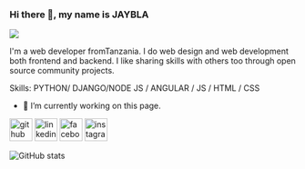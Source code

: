 ### Hi there 👋, my name is JAYBLA
![](https://arturssmirnovs.github.io/github-profile-readme-generator/images/banner.png)

I'm a web developer fromTanzania. I do web design and web development both frontend and backend. I like sharing skills with others too through open source community projects.

Skills: PYTHON/ DJANGO/NODE JS / ANGULAR / JS / HTML / CSS

- 🔭 I’m currently working on this page. 


[<img src='https://cdn.jsdelivr.net/npm/simple-icons@3.0.1/icons/github.svg' alt='github' height='40'>](https://github.com/JAYBLA)  [<img src='https://cdn.jsdelivr.net/npm/simple-icons@3.0.1/icons/linkedin.svg' alt='linkedin' height='40'>](https://www.linkedin.com/in/bafrocodes-limited-677785203/)  [<img src='https://cdn.jsdelivr.net/npm/simple-icons@3.0.1/icons/facebook.svg' alt='facebook' height='40'>](https://www.facebook.com/jumanne.joseph.5477)  [<img src='https://cdn.jsdelivr.net/npm/simple-icons@3.0.1/icons/instagram.svg' alt='instagram' height='40'>](https://www.instagram.com/j.j.bugalama/)  

![GitHub stats](https://github-readme-stats.vercel.app/api?username=JAYBLA&show_icons=true&count_private=true)  



